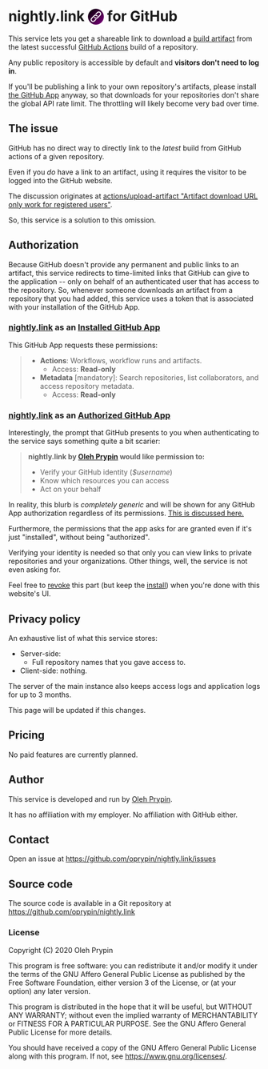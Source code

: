 <h1>nightly.link <img src="logo.svg" alt="" height="24" style="height: 32px; vertical-align: sub"> for GitHub
<a href="https://github.com/oprypin/nightly.link"><img src="https://img.shields.io/github/stars/oprypin/nightly.link?style=social" alt="" style="float: right; height: 30px; margin-top: 10px"></a>
</h1>

This service lets you get a shareable link to download a [build artifact][] from the latest successful [GitHub Actions][] build of a repository.

Any public repository is accessible by default and **visitors don't need to log in**.

If you'll be publishing a link to your own repository's artifacts, please install [the GitHub App][app] anyway, so that downloads for your repositories don't share the global API rate limit. The throttling will likely become very bad over time.

[GitHub Actions]: https://docs.github.com/en/actions/guides/about-continuous-integration#about-continuous-integration-using-github-actions
[build artifact]: https://docs.github.com/en/actions/guides/storing-workflow-data-as-artifacts#uploading-build-and-test-artifacts
[app]: https://github.com/apps/nightly-link

<include controls>

## The issue

GitHub has no direct way to directly link to the *latest* build from GitHub actions of a given repository.

Even if you *do* have a link to an artifact, using it requires the visitor to be logged into the GitHub website.

The discussion originates at [actions/upload-artifact "Artifact download URL only work for registered users"](https://github.com/actions/upload-artifact/issues/51).

So, this service is a solution to this omission.

## Authorization

Because GitHub doesn't provide any permanent and public links to an artifact, this service redirects to time-limited links that GitHub can give to the application -- only on behalf of an authenticated user that has access to the repository. So, whenever someone downloads an artifact from a repository that you had added, this service uses a token that is associated with your installation of the GitHub App.

### [nightly.link][app] as an [Installed GitHub App][installations]

This GitHub App requests these permissions:

> * **Actions**: Workflows, workflow runs and artifacts.
>     * Access: **Read-only**
> * **Metadata** [mandatory]: Search repositories, list collaborators, and access repository metadata.
>     * Access: **Read-only**

[installations]: https://github.com/settings/installations

### [nightly.link][app] as an [Authorized GitHub App][authorizations]

Interestingly, the prompt that GitHub presents to you when authenticating to the service says something quite a bit scarier:

> **nightly.link by [Oleh Prypin](https://github.com/oprypin) would like permission to:**
>
> * Verify your GitHub identity (*$username*)
> * Know which resources you can access
> * Act on your behalf

In reality, this blurb is *completely generic* and will be shown for any GitHub App authorization regardless of its permissions. [This is discussed here.](https://github.community/t/why-does-this-forum-need-permission-to-act-on-my-behalf/120453)

Furthermore, the permissions that the app asks for are granted even if it's just "installed", without being "authorized".

Verifying your identity is needed so that only you can view links to private repositories and your organizations. Other things, well, the service is not even asking for.

Feel free to [revoke][authorizations] this part (but keep the [install][installations]) when you're done with this website's UI.

[authorizations]: https://github.com/settings/apps/authorizations

## Privacy policy

An exhaustive list of what this service stores:

* Server-side:
    * Full repository names that you gave access to.
* Client-side: nothing.

The server of the main instance also keeps access logs and application logs for up to 3 months.

This page will be updated if this changes.

## Pricing

No paid features are currently planned.

## Author

This service is developed and run by [Oleh Prypin](http://pryp.in/).

It has no affiliation with my employer. No affiliation with GitHub either.

## Contact

Open an issue at <https://github.com/oprypin/nightly.link/issues>

## Source code

The source code is available in a Git repository at <https://github.com/oprypin/nightly.link>

### License

Copyright (C) 2020 Oleh Prypin

This program is free software: you can redistribute it and/or modify it under the terms of the GNU Affero General Public License as published by the Free Software Foundation, either version 3 of the License, or (at your option) any later version.

This program is distributed in the hope that it will be useful, but WITHOUT ANY WARRANTY; without even the implied warranty of MERCHANTABILITY or FITNESS FOR A PARTICULAR PURPOSE. See the GNU Affero General Public License for more details.

You should have received a copy of the GNU Affero General Public License along with this program. If not, see <https://www.gnu.org/licenses/>.

